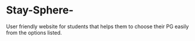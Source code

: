# Stay-Sphere-
User friendly website for students that helps them to choose their PG easily from the options listed. 
